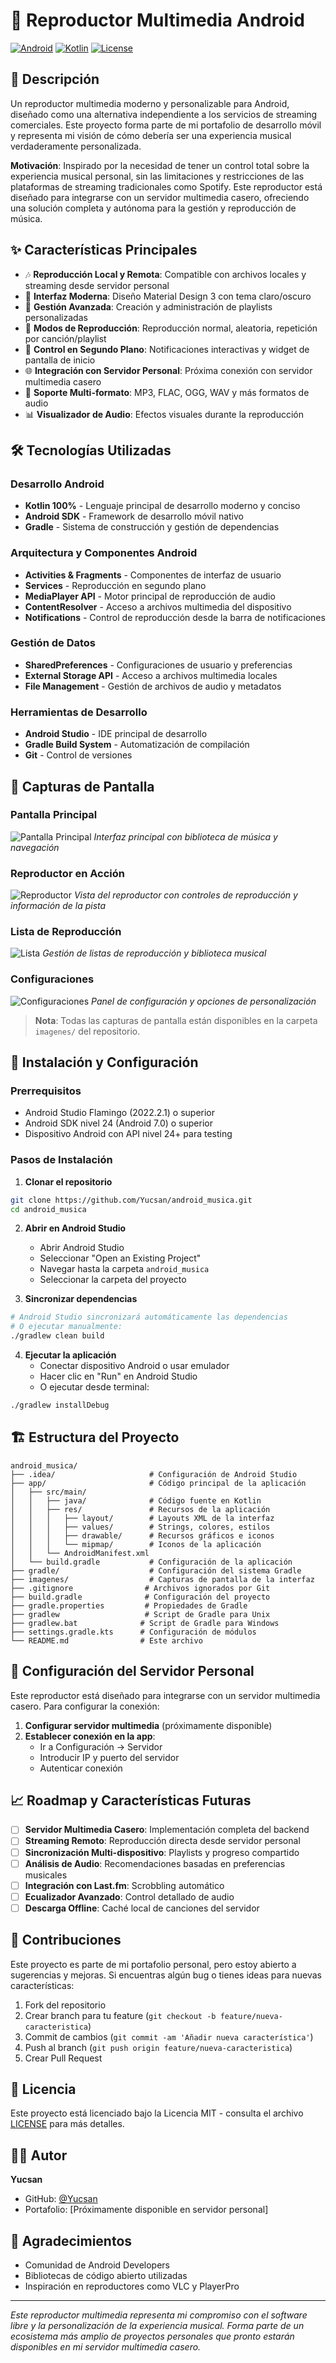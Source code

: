 # 🎵 Reproductor Multimedia Android

[![Android](https://img.shields.io/badge/Platform-Android-green.svg)](https://android.com/)
[![Kotlin](https://img.shields.io/badge/Language-Kotlin-blue.svg)](https://kotlinlang.org/)
[![License](https://img.shields.io/badge/License-MIT-orange.svg)](LICENSE)

## 📖 Descripción

Un reproductor multimedia moderno y personalizable para Android, diseñado como una alternativa independiente a los servicios de streaming comerciales. Este proyecto forma parte de mi portafolio de desarrollo móvil y representa mi visión de cómo debería ser una experiencia musical verdaderamente personalizada.

**Motivación**: Inspirado por la necesidad de tener un control total sobre la experiencia musical personal, sin las limitaciones y restricciones de las plataformas de streaming tradicionales como Spotify. Este reproductor está diseñado para integrarse con un servidor multimedia casero, ofreciendo una solución completa y autónoma para la gestión y reproducción de música.

## ✨ Características Principales

- 🎶 **Reproducción Local y Remota**: Compatible con archivos locales y streaming desde servidor personal
- 🎨 **Interfaz Moderna**: Diseño Material Design 3 con tema claro/oscuro
- 📱 **Gestión Avanzada**: Creación y administración de playlists personalizadas
- 🔄 **Modos de Reproducción**: Reproducción normal, aleatoria, repetición por canción/playlist
- 🔔 **Control en Segundo Plano**: Notificaciones interactivas y widget de pantalla de inicio
- 🌐 **Integración con Servidor Personal**: Próxima conexión con servidor multimedia casero
- 🎵 **Soporte Multi-formato**: MP3, FLAC, OGG, WAV y más formatos de audio
- 📊 **Visualizador de Audio**: Efectos visuales durante la reproducción

## 🛠️ Tecnologías Utilizadas

### Desarrollo Android
- **Kotlin 100%** - Lenguaje principal de desarrollo moderno y conciso
- **Android SDK** - Framework de desarrollo móvil nativo
- **Gradle** - Sistema de construcción y gestión de dependencias

### Arquitectura y Componentes Android
- **Activities & Fragments** - Componentes de interfaz de usuario
- **Services** - Reproducción en segundo plano
- **MediaPlayer API** - Motor principal de reproducción de audio
- **ContentResolver** - Acceso a archivos multimedia del dispositivo
- **Notifications** - Control de reproducción desde la barra de notificaciones

### Gestión de Datos
- **SharedPreferences** - Configuraciones de usuario y preferencias
- **External Storage API** - Acceso a archivos multimedia locales
- **File Management** - Gestión de archivos de audio y metadatos

### Herramientas de Desarrollo
- **Android Studio** - IDE principal de desarrollo
- **Gradle Build System** - Automatización de compilación
- **Git** - Control de versiones

## 📱 Capturas de Pantalla

### Pantalla Principal
![Pantalla Principal](imagenes/reproductor1.jpg)
*Interfaz principal con biblioteca de música y navegación*

### Reproductor en Acción
![Reproductor](imagenes/reproductor2.jpg)
*Vista del reproductor con controles de reproducción y información de la pista*

### Lista de Reproducción
![Lista](imagenes/reproductor1.jpg)
*Gestión de listas de reproducción y biblioteca musical*

### Configuraciones
![Configuraciones](imagenes/configuracion.png)
*Panel de configuración y opciones de personalización*

> **Nota**: Todas las capturas de pantalla están disponibles en la carpeta `imagenes/` del repositorio.

## 🚀 Instalación y Configuración

### Prerrequisitos
- Android Studio Flamingo (2022.2.1) o superior
- Android SDK nivel 24 (Android 7.0) o superior
- Dispositivo Android con API nivel 24+ para testing

### Pasos de Instalación

1. **Clonar el repositorio**
```bash
git clone https://github.com/Yucsan/android_musica.git
cd android_musica
```

2. **Abrir en Android Studio**
   - Abrir Android Studio
   - Seleccionar "Open an Existing Project"
   - Navegar hasta la carpeta `android_musica`
   - Seleccionar la carpeta del proyecto

3. **Sincronizar dependencias**
```bash
# Android Studio sincronizará automáticamente las dependencias
# O ejecutar manualmente:
./gradlew clean build
```

4. **Ejecutar la aplicación**
   - Conectar dispositivo Android o usar emulador
   - Hacer clic en "Run" en Android Studio
   - O ejecutar desde terminal:
```bash
./gradlew installDebug
```

## 🏗️ Estructura del Proyecto

```
android_musica/
├── .idea/                     # Configuración de Android Studio
├── app/                       # Código principal de la aplicación
│   ├── src/main/
│   │   ├── java/              # Código fuente en Kotlin
│   │   ├── res/               # Recursos de la aplicación
│   │   │   ├── layout/        # Layouts XML de la interfaz
│   │   │   ├── values/        # Strings, colores, estilos
│   │   │   ├── drawable/      # Recursos gráficos e iconos
│   │   │   └── mipmap/        # Iconos de la aplicación
│   │   └── AndroidManifest.xml
│   └── build.gradle           # Configuración de la aplicación
├── gradle/                    # Configuración del sistema Gradle
├── imagenes/                  # Capturas de pantalla de la interfaz
├── .gitignore                # Archivos ignorados por Git
├── build.gradle              # Configuración del proyecto
├── gradle.properties         # Propiedades de Gradle
├── gradlew                   # Script de Gradle para Unix
├── gradlew.bat              # Script de Gradle para Windows
├── settings.gradle.kts      # Configuración de módulos
└── README.md                # Este archivo
```

## 🔧 Configuración del Servidor Personal

Este reproductor está diseñado para integrarse con un servidor multimedia casero. Para configurar la conexión:

1. **Configurar servidor multimedia** (próximamente disponible)
2. **Establecer conexión en la app**:
   - Ir a Configuración → Servidor
   - Introducir IP y puerto del servidor
   - Autenticar conexión

## 📈 Roadmap y Características Futuras

- [ ] **Servidor Multimedia Casero**: Implementación completa del backend
- [ ] **Streaming Remoto**: Reproducción directa desde servidor personal
- [ ] **Sincronización Multi-dispositivo**: Playlists y progreso compartido
- [ ] **Análisis de Audio**: Recomendaciones basadas en preferencias musicales
- [ ] **Integración con Last.fm**: Scrobbling automático
- [ ] **Ecualizador Avanzado**: Control detallado de audio
- [ ] **Descarga Offline**: Caché local de canciones del servidor

## 🤝 Contribuciones

Este proyecto es parte de mi portafolio personal, pero estoy abierto a sugerencias y mejoras. Si encuentras algún bug o tienes ideas para nuevas características:

1. Fork del repositorio
2. Crear branch para tu feature (`git checkout -b feature/nueva-caracteristica`)
3. Commit de cambios (`git commit -am 'Añadir nueva característica'`)
4. Push al branch (`git push origin feature/nueva-caracteristica`)
5. Crear Pull Request

## 📄 Licencia

Este proyecto está licenciado bajo la Licencia MIT - consulta el archivo [LICENSE](LICENSE) para más detalles.

## 👨‍💻 Autor

**Yucsan**
- GitHub: [@Yucsan](https://github.com/Yucsan)
- Portafolio: [Próximamente disponible en servidor personal]

## 🙏 Agradecimientos

- Comunidad de Android Developers
- Bibliotecas de código abierto utilizadas
- Inspiración en reproductores como VLC y PlayerPro

---

*Este reproductor multimedia representa mi compromiso con el software libre y la personalización de la experiencia musical. Forma parte de un ecosistema más amplio de proyectos personales que pronto estarán disponibles en mi servidor multimedia casero.*
